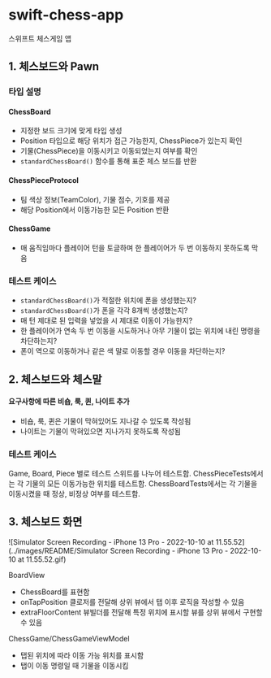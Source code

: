 # swift-chess-app
스위프트 체스게임 앱

## 1. 체스보드와 Pawn

### 타입 설명

#### ChessBoard

- 지정한 보드 크기에 맞게 타입 생성
- Position 타입으로 해당 위치가 접근 가능한지, ChessPiece가 있는지 확인
- 기물(ChessPiece)을 이동시키고 이동되었는지 여부를 확인
- `standardChessBoard()` 함수를 통해 표준 체스 보드를 반환

#### ChessPieceProtocol

- 팀 색상 정보(TeamColor), 기물 점수, 기호를 제공
-  해당 Position에서 이동가능한 모든 Position 반환

#### ChessGame

- 매 움직임마다 플레이어 턴을 토글하며 한 플레이어가 두 번 이동하지 못하도록 막음

### 테스트 케이스

- `standardChessBoard()`가 적절한 위치에 폰을 생성했는지?
- `standardChessBoard()`가 폰을 각각 8개씩 생성했는지?
- 매 턴 제대로 된 입력을 넣었을 시 제대로 이동이 가능한지?
- 한 플레이어가 연속 두 번 이동을 시도하거나 아무 기물이 없는 위치에 내린 명령을 차단하는지?
- 폰이 역으로 이동하거나 같은 색 말로 이동할 경우 이동을 차단하는지?

## 2. 체스보드와 체스말

#### 요구사항에 따른 비숍, 룩, 퀸, 나이트 추가

- 비숍, 룩, 퀸은 기물이 막혀있어도 지나갈 수 있도록 작성됨
- 나이트는 기물이 막혀있으면 지나가지 못하도록 작성됨

### 테스트 케이스

Game, Board, Piece 별로 테스트 스위트를 나누어 테스트함.
ChessPieceTests에서는 각 기물의 모든 이동가능한 위치를 테스트함.
ChessBoardTests에서는 각 기물을 이동시켰을 때 정상, 비정상 여부를 테스트함.

## 3. 체스보드 화면

![Simulator Screen Recording - iPhone 13 Pro - 2022-10-10 at 11.55.52](../images/README/Simulator Screen Recording - iPhone 13 Pro - 2022-10-10 at 11.55.52.gif)

BoardView

- ChessBoard를 표현함
- onTapPosition 클로저를 전달해 상위 뷰에서 탭 이후 로직을 작성할 수 있음
- extraFloorContent 뷰빌더를 전달해 특정 위치에 표시할 뷰를 상위 뷰에서 구현할 수 있음

ChessGame/ChessGameViewModel

- 탭된 위치에 따라 이동 가능 위치를 표시함
- 탭이 이동 명령일 때 기물을 이동시킴